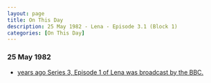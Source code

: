 ```yaml
---
layout: page
title: On This Day
description: 25 May 1982 - Lena - Episode 3.1 (Block 1)
categories: [On This Day]
---
```


### 25 May 1982
* [<span id="age"></span> years ago Series 3, Episode 1 of Lena was broadcast by the BBC.](/bbc%20one/lena%20-%20series%203/1982/05/25/lena.html)

<!-- Script for calculating number of years ago -->
<script>
var dob = '19820525';
var year = Number(dob.substr(0, 4));
var month = Number(dob.substr(4, 2)) - 1;
var day = Number(dob.substr(6, 2));
var today = new Date();
var age = today.getFullYear() - year;
if (today.getMonth() < month || (today.getMonth() == month && today.getDate() < day)) {
  age--;
}
document.getElementById("age").innerHTML=age;
</script>

